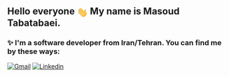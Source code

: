 ## Hello everyone <img src="./hand-wave.gif" width="25" style="vertical-align:middle;"> My name is Masoud Tabatabaei.

### ✨ I'm a software developer from Iran/Tehran. You can find me by these ways:  

[![Gmail](https://img.shields.io/badge/Gmail-D14836?style=for-the-badge&logo=gmail&logoColor=white)](mailto:Masoudtabatabaei20@gmail.com)
[![Linkedin](https://img.shields.io/badge/LinkedIn-0077B5?style=for-the-badge&logo=linkedin&logoColor=white)](https://www.linkedin.com/in/masoud-tabatabaei-20/)
